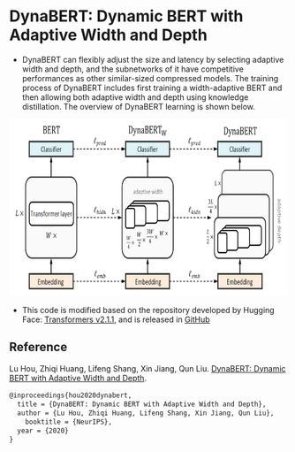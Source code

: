 # DynaBERT: Dynamic BERT with Adaptive Width and Depth

* DynaBERT can flexibly adjust the size and latency by selecting adaptive width and depth, and 
the subnetworks of it have competitive performances as other similar-sized compressed models.
The training process of DynaBERT includes first training a width-adaptive BERT and then 
allowing both adaptive width and depth using knowledge distillation. 
The overview of DynaBERT learning is shown below. 

<img src="dynabert_overview.png" width="800" height="320"/>
<br />

* This code is modified based on the repository developed by Hugging Face: [Transformers v2.1.1](https://github.com/huggingface/transformers/tree/v2.1.1), and is released in [GitHub](https://github.com/huawei-noah/Pretrained-Language-Model/tree/master/DynaBERT)

## Reference
Lu Hou, Zhiqi Huang, Lifeng Shang, Xin Jiang, Qun Liu.
[DynaBERT: Dynamic BERT with Adaptive Width and Depth](https://arxiv.org/abs/2004.04037).
```
@inproceedings{hou2020dynabert,
  title = {DynaBERT: Dynamic BERT with Adaptive Width and Depth},
  author = {Lu Hou, Zhiqi Huang, Lifeng Shang, Xin Jiang, Qun Liu},  
	booktitle = {NeurIPS},
  year = {2020}
}
```
